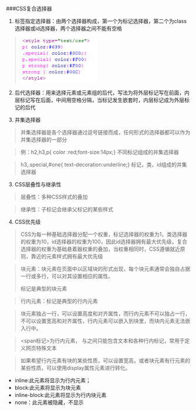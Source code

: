 ###CSS复合选择器

1. 标签指定选择器：由两个选择器构成，第一个为标记选择器，第二个为class选择器或id选择器，两个选择器之间不能有空格

> ![1524396874022](.\images\使用CSS技术美化网页2图1.png)

2. 后代选择器：用来选择元素或元素组的后代，写法为将外层标记写在前面，内层标记写在后面，中间用空格分隔，当标记发生嵌套时，内层标记成为外层标记的后代


3. 并集选择器

> 并集选择器是各个选择器通过逗号链接而成，任何形式的选择器都可以作为并集选择器的一部分

> 例：h2,h3,p{ color :red;font-size:14px;}      不同标记组成的并集选择器

> h3,.special,#one{ text-decoration:underline;}      标记，类，id组成的并集选择器

3. CSS层叠性与继承性

> 层叠性：多种CSS样式的叠加

> 继承性：子标记会继承父标记的某些样式

4. CSS优先级

> CSS为每一种基础选择器分配一个权重，标记选择器的权重为1，类选择器的权重为10，id选择器的权重为100，因此id选择器拥有最大优先级，复合选择器的权重为基础悬着器权重的叠加，当权重相同时，CSS遵循就近原则，靠近的元素样式拥有最大优先级

> 块元素：块元素在页面中以区域块的形式出现，每个块元素通常会独自占据一行或多行，可以对其设置相应的属性。<div>标记是典型的块元素

> 行内元素：<span>标记是典型的行内元素

> 块元素独占一行，可以设置高度和对齐属性，而行内元素不可以独占一行，不可以设置宽高和对齐属性，行内元素可以嵌入到块里，而块内元素无法嵌入行中。

> <span标记>为行内元素，<span> 与</span>之间只能包含文本和各种行内标记，常用于定义网页特殊文本

> 如果希望行内元素有块的某些性质，可以设置宽高，或者块元素有行元素的某些性质，可以使用display属性元素进行转化。

- inline:此元素将显示为行内元素；
- block:此元素将显示为块元素
- inline-block:此元素将显示为行内块元素
- none：此元素被隐藏，不显示



